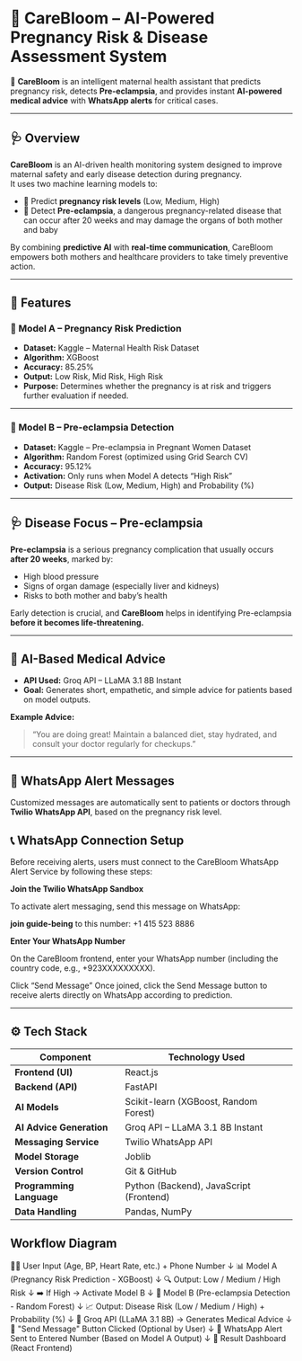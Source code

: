 # 🌸 CareBloom – AI-Powered Pregnancy Risk & Disease Assessment System

🤰 **CareBloom** is an intelligent maternal health assistant that predicts pregnancy risk, detects **Pre-eclampsia**, and provides instant **AI-powered medical advice** with **WhatsApp alerts** for critical cases.

---

## 🩺 Overview

**CareBloom** is an AI-driven health monitoring system designed to improve maternal safety and early disease detection during pregnancy.  
It uses two machine learning models to:

- 🔹 Predict **pregnancy risk levels** (Low, Medium, High)  
- 🔹 Detect **Pre-eclampsia**, a dangerous pregnancy-related disease that can occur after 20 weeks and may damage the organs of both mother and baby  

By combining **predictive AI** with **real-time communication**, CareBloom empowers both mothers and healthcare providers to take timely preventive action.

---

## 🧠 Features

### 🧩 Model A – Pregnancy Risk Prediction
- **Dataset:** Kaggle – Maternal Health Risk Dataset  
- **Algorithm:** XGBoost  
- **Accuracy:** 85.25%  
- **Output:** Low Risk, Mid Risk, High Risk  
- **Purpose:** Determines whether the pregnancy is at risk and triggers further evaluation if needed.

---

### 💉 Model B – Pre-eclampsia Detection
- **Dataset:** Kaggle – Pre-eclampsia in Pregnant Women Dataset  
- **Algorithm:** Random Forest (optimized using Grid Search CV)  
- **Accuracy:** 95.12%  
- **Activation:** Only runs when Model A detects “High Risk”  
- **Output:** Disease Risk (Low, Medium, High) and Probability (%)

---

## 🩺 Disease Focus – Pre-eclampsia

**Pre-eclampsia** is a serious pregnancy complication that usually occurs **after 20 weeks**, marked by:

- High blood pressure  
- Signs of organ damage (especially liver and kidneys)  
- Risks to both mother and baby’s health  

Early detection is crucial, and **CareBloom** helps in identifying Pre-eclampsia **before it becomes life-threatening.**

---

## 💬 AI-Based Medical Advice

- **API Used:** Groq API – LLaMA 3.1 8B Instant  
- **Goal:** Generates short, empathetic, and simple advice for patients based on model outputs.

**Example Advice:**
> “You are doing great! Maintain a balanced diet, stay hydrated, and consult your doctor regularly for checkups.”

---

## 💌 WhatsApp Alert Messages

Customized messages are automatically sent to patients or doctors through **Twilio WhatsApp API**, based on the pregnancy risk level.

## 📞 WhatsApp Connection Setup

Before receiving alerts, users must connect to the CareBloom WhatsApp Alert Service by following these steps:

**Join the Twilio WhatsApp Sandbox**

To activate alert messaging, send this message on WhatsApp:


**join guide-being**
to this number:
+1 415 523 8886

**Enter Your WhatsApp Number**

On the CareBloom frontend, enter your WhatsApp number (including the country code, e.g., +923XXXXXXXXX).

Click “Send Message”
Once joined, click the Send Message button to receive alerts directly on WhatsApp according to prediction.

---

## ⚙️ Tech Stack

| Component | Technology Used |
|------------|------------------|
| **Frontend (UI)** | React.js |
| **Backend (API)** | FastAPI |
| **AI Models** | Scikit-learn (XGBoost, Random Forest) |
| **AI Advice Generation** | Groq API – LLaMA 3.1 8B Instant |
| **Messaging Service** | Twilio WhatsApp API |
| **Model Storage** | Joblib |
| **Version Control** | Git & GitHub |
| **Programming Language** | Python (Backend), JavaScript (Frontend) |
| **Data Handling** | Pandas, NumPy |


## Workflow Diagram 

👩‍🍼 User Input (Age, BP, Heart Rate, etc.) + Phone Number
        ↓
📊 Model A (Pregnancy Risk Prediction - XGBoost)
        ↓
🔍 Output: Low / Medium / High Risk
        ↓
➡️ If High → Activate Model B
        ↓
🧠 Model B (Pre-eclampsia Detection - Random Forest)
        ↓
📈 Output: Disease Risk (Low / Medium / High) + Probability (%)
        ↓
💬 Groq API (LLaMA 3.1 8B) → Generates Medical Advice
        ↓
📱 "Send Message" Button Clicked (Optional by User)
        ↓
📨 WhatsApp Alert Sent to Entered Number (Based on Model A Output)
        ↓
🌸 Result Dashboard (React Frontend)





